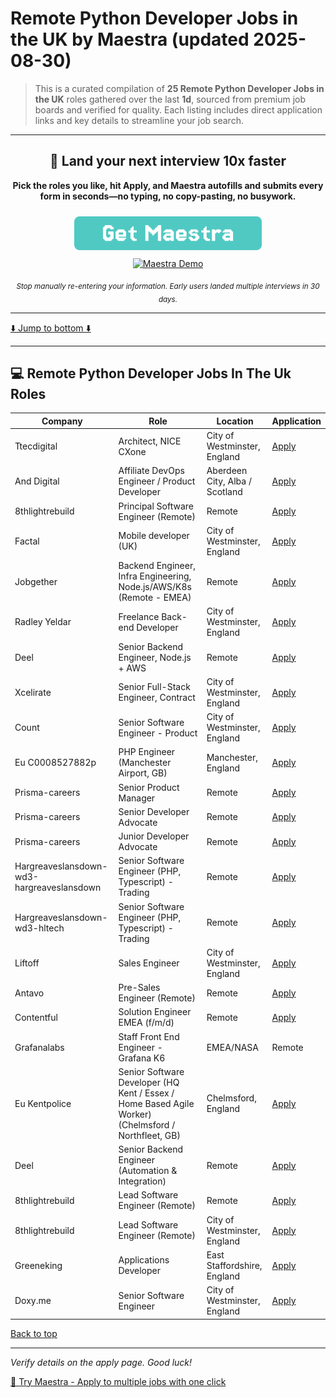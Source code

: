 <a name="top"></a>
# Remote Python Developer Jobs in the UK by Maestra (updated 2025-08-30)

> This is a curated compilation of **25 Remote Python Developer Jobs in the UK** roles gathered over the last **1d**, sourced from premium job boards and verified for quality. Each listing includes direct application links and key details to streamline your job search.

---

<div align="center">
    <h2>🚀 Land your next interview 10x faster</h2>
    <p>
      <strong>Pick the roles you like, hit Apply, and Maestra autofills and submits every form in seconds—no typing, no copy-pasting, no busywork.</strong></p>
    <a href="https://chromewebstore.google.com/detail/maestra-accelerate-your-j/chjedhomjmkfdlgdnedjdcglbakjemlm?utm_source=reddit&utm_medium=organic&utm_campaign=remotepython">
      <img src="cta_button.png" alt="Get Maestra Extension" width="300" style="margin: 10px 0;">
    </a>
    <br>
    <a href="https://chromewebstore.google.com/detail/maestra-accelerate-your-j/chjedhomjmkfdlgdnedjdcglbakjemlm?utm_source=reddit&utm_medium=organic&utm_campaign=remotepython">
      <img src="https://cdn/maestra-demo.gif" width="500" alt="Maestra Demo">
    </a>
    <p><sub><i>Stop manually re-entering your information. Early users landed multiple interviews in 30 days.</i></sub></p>
</div>

---

[⬇️ Jump to bottom ⬇️](#bottom)

---

## 💻 Remote Python Developer Jobs In The Uk Roles

| Company | Role | Location | Application |
|---|---|---|---|
| Ttecdigital | Architect, NICE CXone | City of Westminster, England | [Apply](https://jobs.lever.co/ttecdigital/739513a8-a6c7-4645-8101-78210e760323?utm_source=reddit&utm_medium=organic&utm_campaign=remotepython) |
| And Digital | Affiliate DevOps Engineer / Product Developer | Aberdeen City, Alba / Scotland | [Apply](https://apply.workable.com/j/EB173DA976?utm_source=reddit&utm_medium=organic&utm_campaign=remotepython) |
| 8thlightrebuild | Principal Software Engineer (Remote) | Remote | [Apply](https://job-boards.greenhouse.io/8thlightrebuild/jobs/6784038003?utm_source=reddit&utm_medium=organic&utm_campaign=remotepython) |
| Factal | Mobile developer (UK) | City of Westminster, England | [Apply](https://factal.breezy.hr/p/6753a3f77856-mobile-developer-uk?utm_source=reddit&utm_medium=organic&utm_campaign=remotepython) |
| Jobgether | Backend Engineer, Infra Engineering, Node.js/AWS/K8s (Remote - EMEA) | Remote | [Apply](https://apply.workable.com/j/5BAFF6B519?utm_source=reddit&utm_medium=organic&utm_campaign=remotepython) |
| Radley Yeldar | Freelance Back-end Developer | City of Westminster, England | [Apply](https://apply.workable.com/j/DC76FFD0E2?utm_source=reddit&utm_medium=organic&utm_campaign=remotepython) |
| Deel | Senior Backend Engineer, Node.js + AWS | Remote | [Apply](https://jobs.ashbyhq.com/deel/23715470-3a51-4c93-8751-01b00c46b787?utm_source=reddit&utm_medium=organic&utm_campaign=remotepython) |
| Xcelirate | Senior Full-Stack Engineer, Contract | City of Westminster, England | [Apply](https://apply.workable.com/j/C8D0C89303?utm_source=reddit&utm_medium=organic&utm_campaign=remotepython) |
| Count | Senior Software Engineer - Product | City of Westminster, England | [Apply](https://jobs.ashbyhq.com/count/8e8230d7-e3c3-4b46-945f-02b8c9f69984?utm_source=reddit&utm_medium=organic&utm_campaign=remotepython) |
| Eu C0008527882p | PHP Engineer (Manchester Airport, GB) | Manchester, England | [Apply](https://careers.magairports.com/job/Manchester-Airport-PHP-Engineer/1230359701/?utm_source=reddit&utm_medium=organic&utm_campaign=remotepython) |
| Prisma-careers | Senior Product Manager | Remote | [Apply](https://ats.rippling.com/prisma-careers/jobs/083d7cea-973a-4b29-8c37-a789c28a7c75?utm_source=reddit&utm_medium=organic&utm_campaign=remotepython) |
| Prisma-careers | Senior Developer Advocate | Remote | [Apply](https://ats.rippling.com/prisma-careers/jobs/729fb071-e29a-4ff2-8cb3-dc71a39f3d46?utm_source=reddit&utm_medium=organic&utm_campaign=remotepython) |
| Prisma-careers | Junior Developer Advocate | Remote | [Apply](https://ats.rippling.com/prisma-careers/jobs/fc479015-124c-43e0-bda8-9a3fc118e14c?utm_source=reddit&utm_medium=organic&utm_campaign=remotepython) |
| Hargreaveslansdown-wd3-hargreaveslansdown | Senior Software Engineer (PHP, Typescript) - Trading | Remote | [Apply](https://hargreaveslansdown.wd1.myworkdayjobs.com/hargreaveslansdown/job/Home-Based/Senior-Software-Engineer--PHP--Typescript----Trading_R7953-1?utm_source=reddit&utm_medium=organic&utm_campaign=remotepython) |
| Hargreaveslansdown-wd3-hltech | Senior Software Engineer (PHP, Typescript) - Trading | Remote | [Apply](https://hargreaveslansdown.wd1.myworkdayjobs.com/hltech/job/Home-Based/Senior-Software-Engineer--PHP--Typescript----Trading_R7953?utm_source=reddit&utm_medium=organic&utm_campaign=remotepython) |
| Liftoff | Sales Engineer | City of Westminster, England | [Apply](https://liftoff.io/job/7208479?gh_jid=7208479&utm_source=reddit&utm_medium=organic&utm_campaign=remotepython) |
| Antavo | Pre-Sales Engineer (Remote) | Remote | [Apply](https://antavo.bamboohr.com/careers/90?utm_source=reddit&utm_medium=organic&utm_campaign=remotepython) |
| Contentful | Solution Engineer EMEA (f/m/d) | Remote | [Apply](https://job-boards.greenhouse.io/contentful/jobs/7204680?utm_source=reddit&utm_medium=organic&utm_campaign=remotepython) |
| Grafanalabs | Staff Front End Engineer - Grafana K6 | EMEA/NASA | Remote | Remote | [Apply](https://job-boards.greenhouse.io/grafanalabs/jobs/5633889004?utm_source=reddit&utm_medium=organic&utm_campaign=remotepython) |
| Eu Kentpolice | Senior Software Developer (HQ Kent / Essex / Home Based Agile Worker) (Chelmsford / Northfleet, GB) | Chelmsford, England | [Apply](https://police-jobs.org.uk/KentPolice/job/Chelmsford-Northfleet-Senior-Software-Developer-%28HQ-Kent-Essex-Home-Based-Agile-Worker%29/1031940801/?utm_source=reddit&utm_medium=organic&utm_campaign=remotepython) |
| Deel | Senior Backend Engineer (Automation & Integration) | Remote | [Apply](https://jobs.ashbyhq.com/deel/4405522f-ecbb-4a38-8abb-86752269a9ba?utm_source=reddit&utm_medium=organic&utm_campaign=remotepython) |
| 8thlightrebuild | Lead Software Engineer (Remote) | Remote | [Apply](https://job-boards.greenhouse.io/8thlightrebuild/jobs/6783949003?utm_source=reddit&utm_medium=organic&utm_campaign=remotepython) |
| 8thlightrebuild | Lead Software Engineer (Remote) | City of Westminster, England | [Apply](https://job-boards.greenhouse.io/8thlightrebuild/jobs/6783993003?utm_source=reddit&utm_medium=organic&utm_campaign=remotepython) |
| Greeneking | Applications Developer | East Staffordshire, England | [Apply](https://jobs.smartrecruiters.com/GreeneKing/744000079007126?utm_source=reddit&utm_medium=organic&utm_campaign=remotepython) |
| Doxy.me | Senior Software Engineer | City of Westminster, England | [Apply](https://jobs.ashbyhq.com/doxy.me/4191c09c-06c6-4228-af88-8d77b8bc4ed9?utm_source=reddit&utm_medium=organic&utm_campaign=remotepython) |

[Back to top](#top)

---
*Verify details on the apply page. Good luck!*



[🚀 Try Maestra - Apply to multiple jobs with one click](https://chromewebstore.google.com/detail/maestra-accelerate-your-j/chjedhomjmkfdlgdnedjdcglbakjemlm?utm_source=reddit&utm_medium=organic&utm_campaign=remotepython)


<a name="bottom"></a>
